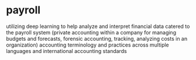 # payroll

utilizing deep learning to help analyze and interpret financial data 
catered to the payroll system (private accounting within a company for managing budgets and forecasts, forensic accounting, tracking, analyzing costs in an organization)
accounting terminology and practices across multiple languages and international accounting standards
